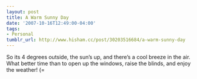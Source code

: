 ```yaml
---
layout: post
title: A Warm Sunny Day
date: '2007-10-16T12:49:00-04:00'
tags:
- Personal
tumblr_url: http://www.hisham.cc/post/30203516684/a-warm-sunny-day
---
```

So its 4 degrees outside, the sun’s up, and there’s a cool breeze  in the air. What better time than to open up the windows, raise the blinds, and enjoy the weather! (=
